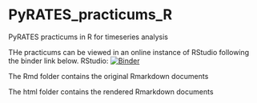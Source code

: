 # PyRATES_practicums_R
PyRATES practicums in R for timeseries analysis

THe practicums can be viewed in an online instance of RStudio following the binder link below.
RStudio: [![Binder](http://mybinder.org/badge_logo.svg)](http://mybinder.org/v2/gh/LinkedEarth/PyRATES_practicums_R/HEAD?urlpath=rstudio)

The Rmd folder contains the original Rmarkdown documents

The html folder contains the rendered Rmarkdown documents
